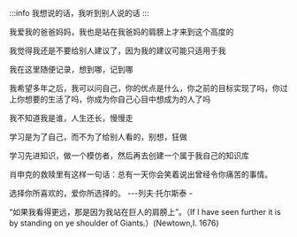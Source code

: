 <!-- ---
title: 心语回声
description: 
icon: 
date: 2024-12-26
category:
  - 心语回声
tags:
  - 心语回声
--- -->

:::info
我想说的话，我听到别人说的话
:::

我爱我的爸爸妈妈，我也是站在我爸妈的肩膀上才来到这个高度的

我觉得我还是不要给别人建议了，因为我的建议可能只适用于我

我在这里随便记录，想到哪，记到哪

我希望多年之后，我可以问自己，你的优点是什么，你之前的目标实现了吗，你过上你想要的生活了吗，你成为你自己心目中想成为的人了吗

我不知道我是谁，人生还长，慢慢走

学习是为了自己，而不为了给别人看的，别想，狂做

学习先进知识，做一个模仿者，然后再去创建一个属于我自己的知识库

肖申克的救赎里有这样一句话：总有一天你会笑着说出曾经令你痛苦的事情。

选择你所喜欢的，爱你所选择的。 ---列夫·托尔斯泰 ​-

“如果我看得更远，那是因为我站在巨人的肩膀上”。（If I have seen further it is by standing on ye shoulder of Giants.）(Newtown,I. 1676)